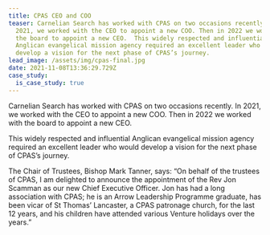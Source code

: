```yaml
---
title: CPAS CEO and COO
teaser: Carnelian Search has worked with CPAS on two occasions recently. In
  2021, we worked with the CEO to appoint a new COO. Then in 2022 we worked with
  the board to appoint a new CEO.  This widely respected and influential
  Anglican evangelical mission agency required an excellent leader who would
  develop a vision for the next phase of CPAS’s journey.
lead_image: /assets/img/cpas-final.jpg
date: 2021-11-08T13:36:29.729Z
case_study:
  is_case_study: true
---
```

Carnelian Search has worked with CPAS on two occasions recently. In 2021, we worked with the CEO to appoint a new COO. Then in 2022 we worked with the board to appoint a new CEO.

This widely respected and influential Anglican evangelical mission agency required an excellent leader who would develop a vision for the next phase of CPAS’s journey.

The Chair of Trustees, Bishop Mark Tanner, says: “On behalf of the trustees of CPAS, I am delighted to announce the appointment of the Rev Jon Scamman as our new Chief Executive Officer. Jon has had a long association with CPAS; he is an Arrow Leadership Programme graduate, has been vicar of St Thomas’ Lancaster, a CPAS patronage church, for the last 12 years, and his children have attended various Venture holidays over the years.”